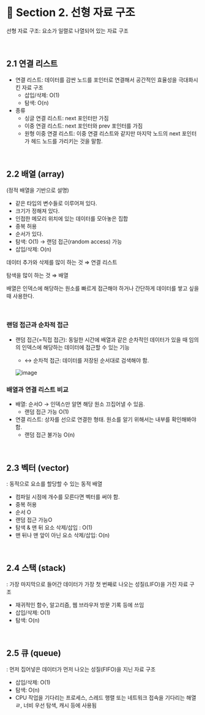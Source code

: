 # 📌 Section 2. 선형 자료 구조

선형 자료 구조: 요소가 일렬로 나열되어 있는 자료 구조

<br/>

## 2.1 연결 리스트

- 연결 리스트: 데이터를 감싼 노드를 포인터로 연결해서 공간적인 효율성을 극대화시킨 자료 구조
    - 삽입/삭제: O(1)
    - 탐색: O(n)
- 종류
    - 싱글 연결 리스트: next 포인터만 가짐
    - 이중 연결 리스트: next 포인터와 prev 포인터를 가짐
    - 원형 이중 연결 리스트: 이중 연결 리스트와 같지만 마지막 노드의 next 포인터가 헤드 노드를 가리키는 것을 말함.

<br/>

## 2.2 배열 (array)

(정적 배열을 기반으로 설명)

- 같은 타입의 변수들로 이루어져 있다.
- 크기가 정해져 있다.
- 인접한 메모리 위치에 있는 데이터를 모아놓은 집합
- 중복 허용
- 순서가 있다.
- 탐색: O(1) → 랜덤 접근(random access) 가능
- 삽입/삭제: O(n)

데이터 추가와 삭제를 많이 하는 것 ⇒ 연결 리스트

탐색을 많이 하는 것 ⇒ 배열

배열은 인덱스에 해당하는 원소를 빠르게 접근해야 하거나 간단하게 데이터를 쌓고 싶을 때 사용한다.

<br/>

### 랜덤 접근과 순차적 접근

- 랜덤 접근(=직접 접근): 동일한 시간에 배열과 같은 순차적인 데이터가 있을 때 임의의 인덱스에 해당하는 데이터에 접근할 수 있는 기능
    - ↔ 순차적 접근: 데이터를 저장된 순서대로 검색해야 함.
    
    ![image](https://github.com/Algosippda-CS/Yeonsu-CS/assets/82032452/a8466333-407b-4a32-b399-9284d0327831)


### 배열과 연결 리스트 비교

- 배열: 순서O → 인덱스만 알면 해당 원소 끄집어낼 수 있음.
    - 랜덤 접근 가능 O(1)
- 연결 리스트: 상자를 선으로 연결한 형태. 원소를 알기 위해서는 내부를 확인해봐야 함.
    - 랜덤 접근 불가능 O(n)

<br/>

## 2.3 벡터 (vector)

: 동적으로 요소를 할당할 수 있는 동적 배열

- 컴파일 시점에 개수를 모른다면 벡터를 써야 함.
- 중복 허용
- 순서 O
- 랜덤 접근 가능O
- 탐색 & 맨 뒤 요소 삭제/삽입 : O(1)
- 맨 뒤나 맨 앞이 아닌 요소 삭제/삽입: O(n)

<br/>

## 2.4 스택 (stack)

: 가장 마지막으로 들어간 데이터가 가장 첫 번째로 나오는 성질(LIFO)을 가진 자료 구조

- 재귀적인 함수, 알고리즘, 웹 브라우저 방문 기록 등에 쓰임
- 삽입/삭제: O(1)
- 탐색: O(n)

<br/>

## 2.5 큐 (queue)

: 먼저 집어넣은 데이터가 먼저 나오는 성질(FIFO)을 지닌 자료 구조

- 삽입/삭제: O(1)
- 탐색: O(n)
- CPU 작업을 기다리는 프로세스, 스레드 행렬 또는 네트워크 접속을 기다리는 해열ㄹ, 너비 우선 탐색, 캐시 등에 사용됨


